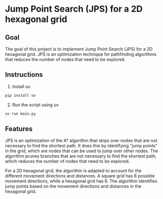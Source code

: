 # Jump Point Search (JPS) for a 2D hexagonal grid

## Goal
The goal of this project is to implement Jump Point Search (JPS) for a 2D hexagonal grid. JPS is an optimization technique for pathfinding algorithms that reduces the number of nodes that need to be explored.

## Instructions
1. Install uv
```python
pip install uv
```
2. Run the script using uv
```python
uv run main.py
```

## Features
JPS is an optimization of the A* algorithm that skips over nodes that are not necessary to find the shortest path. It does this by identifying "jump points" in the grid, which are nodes that can be used to jump over other nodes. The algorithm prunes branches that are not necessary to find the shortest path, which reduces the number of nodes that need to be explored.

For a 2D hexagonal grid, the algorithm is adapted to account for the different movement directions and distances. A square grid has 8 possible movement directions, while a hexagonal grid has 6. The algorithm identifies jump points based on the movement directions and distances in the hexagonal grid.
